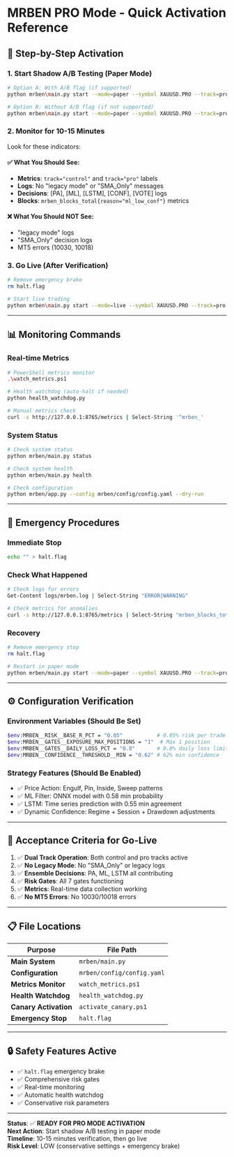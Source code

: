 # MRBEN PRO Mode - Quick Activation Reference

## 🚀 **Step-by-Step Activation**

### **1. Start Shadow A/B Testing (Paper Mode)**
```bash
# Option A: With A/B flag (if supported)
python mrben\main.py start --mode=paper --symbol XAUUSD.PRO --track=pro --ab=on

# Option B: Without A/B flag (if not supported)
python mrben\main.py start --mode=paper --symbol XAUUSD.PRO --track=pro
```

### **2. Monitor for 10-15 Minutes**
Look for these indicators:

#### **✅ What You Should See:**
- **Metrics**: `track="control"` and `track="pro"` labels
- **Logs**: No "legacy mode" or "SMA_Only" messages
- **Decisions**: [PA], [ML], [LSTM], [CONF], [VOTE] logs
- **Blocks**: `mrben_blocks_total{reason="ml_low_conf"}` metrics

#### **❌ What You Should NOT See:**
- "legacy mode" logs
- "SMA_Only" decision logs
- MT5 errors (10030, 10018)

### **3. Go Live (After Verification)**
```bash
# Remove emergency brake
rm halt.flag

# Start live trading
python mrben\main.py start --mode=live --symbol XAUUSD.PRO --track=pro
```

---

## 📊 **Monitoring Commands**

### **Real-time Metrics**
```bash
# PowerShell metrics monitor
.\watch_metrics.ps1

# Health watchdog (auto-halt if needed)
python health_watchdog.py

# Manual metrics check
curl -s http://127.0.0.1:8765/metrics | Select-String '^mrben_'
```

### **System Status**
```bash
# Check system status
python mrben/main.py status

# Check system health
python mrben/main.py health

# Check configuration
python mrben/app.py --config mrben/config/config.yaml --dry-run
```

---

## 🚨 **Emergency Procedures**

### **Immediate Stop**
```bash
echo "" > halt.flag
```

### **Check What Happened**
```bash
# Check logs for errors
Get-Content logs/mrben.log | Select-String "ERROR|WARNING"

# Check metrics for anomalies
curl -s http://127.0.0.1:8765/metrics | Select-String "mrben_blocks_total"
```

### **Recovery**
```bash
# Remove emergency stop
rm halt.flag

# Restart in paper mode
python mrben/main.py start --mode=paper --symbol XAUUSD.PRO --track=pro
```

---

## ⚙️ **Configuration Verification**

### **Environment Variables (Should Be Set)**
```bash
$env:MRBEN__RISK__BASE_R_PCT = "0.05"           # 0.05% risk per trade
$env:MRBEN__GATES__EXPOSURE_MAX_POSITIONS = "1"  # Max 1 position
$env:MRBEN__GATES__DAILY_LOSS_PCT = "0.8"       # 0.8% daily loss limit
$env:MRBEN__CONFIDENCE__THRESHOLD__MIN = "0.62" # 62% min confidence
```

### **Strategy Features (Should Be Enabled)**
- ✅ Price Action: Engulf, Pin, Inside, Sweep patterns
- ✅ ML Filter: ONNX model with 0.58 min probability
- ✅ LSTM: Time series prediction with 0.55 min agreement
- ✅ Dynamic Confidence: Regime + Session + Drawdown adjustments

---

## 🎯 **Acceptance Criteria for Go-Live**

1. ✅ **Dual Track Operation**: Both control and pro tracks active
2. ✅ **No Legacy Mode**: No "SMA_Only" or legacy logs
3. ✅ **Ensemble Decisions**: PA, ML, LSTM all contributing
4. ✅ **Risk Gates**: All 7 gates functioning
5. ✅ **Metrics**: Real-time data collection working
6. ✅ **No MT5 Errors**: No 10030/10018 errors

---

## 📋 **File Locations**

| Purpose | File Path |
|---------|-----------|
| **Main System** | `mrben/main.py` |
| **Configuration** | `mrben/config/config.yaml` |
| **Metrics Monitor** | `watch_metrics.ps1` |
| **Health Watchdog** | `health_watchdog.py` |
| **Canary Activation** | `activate_canary.ps1` |
| **Emergency Stop** | `halt.flag` |

---

## 🔒 **Safety Features Active**

- ✅ `halt.flag` emergency brake
- ✅ Comprehensive risk gates
- ✅ Real-time monitoring
- ✅ Automatic health watchdog
- ✅ Conservative risk parameters

---

**Status**: ✅ **READY FOR PRO MODE ACTIVATION**  
**Next Action**: Start shadow A/B testing in paper mode  
**Timeline**: 10-15 minutes verification, then go live  
**Risk Level**: LOW (conservative settings + emergency brake)
